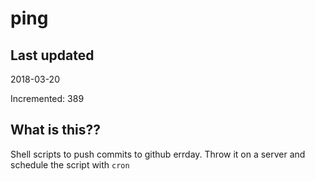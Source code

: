 # ping

## Last updated
2018-03-20

Incremented: 389

## What is this??
Shell scripts to push commits to github errday. Throw it on a server and schedule the script with `cron`
